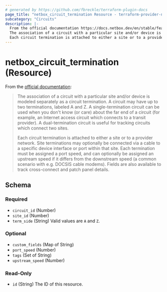 ```yaml
---
# generated by https://github.com/fbreckle/terraform-plugin-docs
page_title: "netbox_circuit_termination Resource - terraform-provider-netbox"
subcategory: "Circuits"
description: |-
  From the official documentation https://docs.netbox.dev/en/stable/features/circuits/#circuit-terminations:
  The association of a circuit with a particular site and/or device is modeled separately as a circuit termination. A circuit may have up to two terminations, labeled A and Z. A single-termination circuit can be used when you don't know (or care) about the far end of a circuit (for example, an Internet access circuit which connects to a transit provider). A dual-termination circuit is useful for tracking circuits which connect two sites.
  Each circuit termination is attached to either a site or to a provider network. Site terminations may optionally be connected via a cable to a specific device interface or port within that site. Each termination must be assigned a port speed, and can optionally be assigned an upstream speed if it differs from the downstream speed (a common scenario with e.g. DOCSIS cable modems). Fields are also available to track cross-connect and patch panel details.
---
```


# netbox_circuit_termination (Resource)

From the [official documentation](https://docs.netbox.dev/en/stable/features/circuits/#circuit-terminations):

> The association of a circuit with a particular site and/or device is modeled separately as a circuit termination. A circuit may have up to two terminations, labeled A and Z. A single-termination circuit can be used when you don't know (or care) about the far end of a circuit (for example, an Internet access circuit which connects to a transit provider). A dual-termination circuit is useful for tracking circuits which connect two sites.
>
> Each circuit termination is attached to either a site or to a provider network. Site terminations may optionally be connected via a cable to a specific device interface or port within that site. Each termination must be assigned a port speed, and can optionally be assigned an upstream speed if it differs from the downstream speed (a common scenario with e.g. DOCSIS cable modems). Fields are also available to track cross-connect and patch panel details.



<!-- schema generated by tfplugindocs -->
## Schema

### Required

- `circuit_id` (Number)
- `site_id` (Number)
- `term_side` (String) Valid values are `A` and `Z`.

### Optional

- `custom_fields` (Map of String)
- `port_speed` (Number)
- `tags` (Set of String)
- `upstream_speed` (Number)

### Read-Only

- `id` (String) The ID of this resource.


